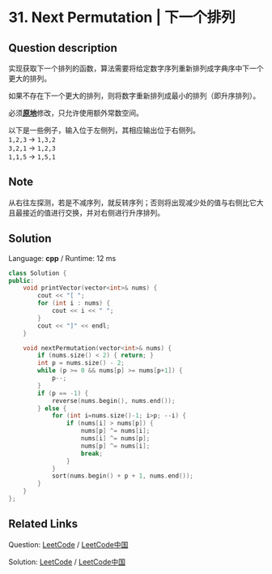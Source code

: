 # 31. Next Permutation | 下一个排列

## Question description

<!--If you want to use the English description, use <p>Implement <strong>next permutation</strong>, which rearranges numbers into the lexicographically next greater permutation of numbers.</p>

<p>If such arrangement is not possible, it must rearrange it as the lowest possible order (ie, sorted in ascending order).</p>

<p>The replacement must be <strong><a href="http://en.wikipedia.org/wiki/In-place_algorithm" target="_blank">in-place</a></strong> and use only constant&nbsp;extra memory.</p>

<p>Here are some examples. Inputs are in the left-hand column and its corresponding outputs are in the right-hand column.</p>

<p><code>1,2,3</code> &rarr; <code>1,3,2</code><br />
<code>3,2,1</code> &rarr; <code>1,2,3</code><br />
<code>1,1,5</code> &rarr; <code>1,5,1</code></p>
 instead-->
<p>实现获取下一个排列的函数，算法需要将给定数字序列重新排列成字典序中下一个更大的排列。</p>

<p>如果不存在下一个更大的排列，则将数字重新排列成最小的排列（即升序排列）。</p>

<p>必须<strong><a href="https://baike.baidu.com/item/%E5%8E%9F%E5%9C%B0%E7%AE%97%E6%B3%95" target="_blank">原地</a></strong>修改，只允许使用额外常数空间。</p>

<p>以下是一些例子，输入位于左侧列，其相应输出位于右侧列。<br>
<code>1,2,3</code> &rarr; <code>1,3,2</code><br>
<code>3,2,1</code> &rarr; <code>1,2,3</code><br>
<code>1,1,5</code> &rarr; <code>1,5,1</code></p>


## Note

从右往左探测，若是不减序列，就反转序列；否则将出现减少处的值与右侧比它大且最接近的值进行交换，并对右侧进行升序排列。


## Solution

Language: **cpp**  /  Runtime: 12 ms

```cpp
class Solution {
public:
    void printVector(vector<int>& nums) {
        cout << "[ ";
        for (int i : nums) {
            cout << i << " ";
        }
        cout << "]" << endl;
    }

    void nextPermutation(vector<int>& nums) {
        if (nums.size() < 2) { return; }
        int p = nums.size() - 2;
        while (p >= 0 && nums[p] >= nums[p+1]) {
            p--;
        }
        if (p == -1) {
            reverse(nums.begin(), nums.end());
        } else {
            for (int i=nums.size()-1; i>p; --i) {
                if (nums[i] > nums[p]) {
                    nums[p] ^= nums[i];
                    nums[i] ^= nums[p];
                    nums[p] ^= nums[i];
                    break;
                }
            }
            sort(nums.begin() + p + 1, nums.end());
        }
    }
};
```



## Related Links

Question: [LeetCode](https://leetcode.com/problems/next-permutation/description/)  /  [LeetCode中国](https://leetcode-cn.com/problems/next-permutation/description/)

Solution: [LeetCode](https://leetcode.com/articles/next-permutation/)  /  [LeetCode中国](https://leetcode-cn.com/articles/next-permutation/)